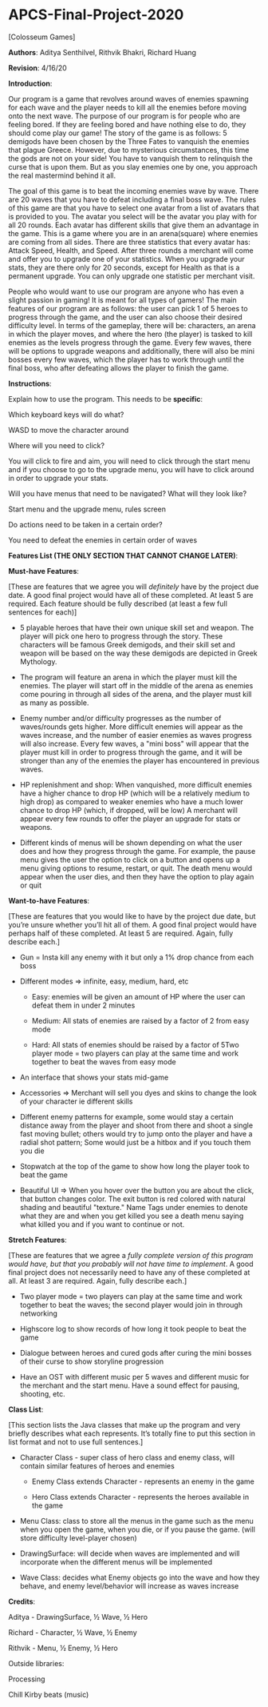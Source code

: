 # APCS-Final-Project-2020
[Colosseum Games]  

**Authors**: Aditya Senthilvel, Rithvik Bhakri, Richard Huang

**Revision**: 4/16/20

**Introduction**: 

Our program is a game that revolves around waves of enemies spawning for each wave and the player needs to kill all the enemies before moving onto the next wave. The purpose of our program is for people who are feeling bored. If they are feeling bored and have nothing else to do, they should come play our game! The story of the game is as follows: 5 demigods have been chosen by the Three Fates to vanquish the enemies that plague Greece. However, due to mysterious circumstances, this time the gods are not on your side! You have to vanquish them to relinquish the curse that is upon them. But as you slay enemies one by one, you approach the real mastermind behind it all.

The goal of this game is to beat the incoming enemies wave by wave. There are 20 waves that you have to defeat including a final boss wave. The rules of this game are that you have to select one avatar from a list of avatars that is provided to you. The avatar you select will be the avatar you play with for all 20 rounds. Each avatar has different skills that give them an advantage in the game. This is a game where you are in an arena(square) where enemies are coming from all sides. There are three statistics that every avatar has: Attack Speed, Health, and Speed. After three rounds a merchant will come and offer you to upgrade one of your statistics. When you upgrade your stats, they are there only for 20 seconds, except for Health as that is a permanent upgrade. You can only upgrade one statistic per merchant visit.

People who would want to use our program are anyone who has even a slight passion in gaming! It is meant for all types of gamers! The main features of our program are as follows: the user can pick 1 of 5 heroes to progress through the game, and the user can also choose their desired difficulty level. In terms of the gameplay, there will be: characters, an arena in which the player moves, and where the hero (the player) is tasked to kill enemies as the levels progress through the game. Every few waves, there will be options to upgrade weapons and additionally, there will also be mini bosses every few waves, which the player has to work through until the final boss, who after defeating allows the player to finish the game. 

**Instructions**:

Explain how to use the program. This needs to be **specific**: 

Which keyboard keys will do what? 

WASD to move the character around

Where will you need to click? 

You will click to fire and aim, you will need to click through the start menu and if you choose to go to the upgrade menu, you will have to click around in order to upgrade your stats.

Will you have menus that need to be navigated? What will they look like? 

Start menu and the upgrade menu, rules screen 

Do actions need to be taken in a certain order?

You need to defeat the enemies in certain order of waves

**Features List (THE ONLY SECTION THAT CANNOT CHANGE LATER)**:

**Must-have Features**:

[These are features that we agree you will *definitely* have by the project due date. A good final project would have all of these completed. At least 5 are required. Each feature should be fully described (at least a few full sentences for each)]

*  5 playable heroes that have their own unique skill set and weapon. The player will pick one hero to progress through the story. These characters will be famous Greek demigods, and their skill set and weapon will be based on the way these demigods are depicted in Greek Mythology.

* The program will feature an arena in which the player must kill the enemies. The player will start off in the middle of the arena as enemies come pouring in through all sides of the arena, and the player must kill as many as possible.

*  Enemy number and/or difficulty progresses as the number of waves/rounds gets higher. More difficult enemies will appear as the waves increase, and the number of easier enemies as waves progress will also increase. Every few waves, a "mini boss" will appear that the player must kill in order to progress through the game, and it will be stronger than any of the enemies the player has encountered in previous waves.

* HP replenishment and shop: When vanquished, more difficult enemies have a higher chance to drop HP (which will be a relatively medium to high drop) as compared to weaker enemies who have a much lower chance to drop HP (which, if dropped, will be low) A merchant will appear every few rounds to offer the player an upgrade for stats or weapons. 

* Different kinds of menus will be shown depending on what the user does and how they progress through the game. For example, the pause menu gives the user the option to click on a button and opens up a menu giving options to resume, restart, or quit. The death menu would appear when the user dies, and then they have the option to play again or quit

**Want-to-have Features**:

[These are features that you would like to have by the project due date, but you’re unsure whether you’ll hit all of them. A good final project would have perhaps half of these completed. At least 5 are required. Again, fully describe each.]

*  Gun = Insta kill any enemy with it but only a 1% drop chance from each boss

*   Different modes => infinite, easy, medium, hard, etc

    * Easy: enemies will be given an amount of HP where the user can defeat them in under 2 minutes

    * Medium: All stats of enemies are raised by a factor of 2 from easy mode

    * Hard: All stats of enemies should be raised by a factor of 5Two player mode = two players can play at the same time and work together to beat the waves from easy mode

*  An interface that shows your stats mid-game 

* Accessories => Merchant will sell you dyes and skins to change the look of your character ie different skills

* Different enemy patterns for example, some would stay a certain distance away from the player and shoot from there and shoot a single fast moving bullet; others would try to jump onto the player and have a radial shot pattern; Some would just be a hitbox and if you touch them you die

* Stopwatch at the top of the game to show how long the player took to beat the game

* Beautiful UI => When you hover over the button you are about the click, that button changes color. The exit button is red colored with natural shading and beautiful "texture." Name Tags under enemies to denote what they are and when you get killed you see a death menu saying what killed you and if you want to continue or not. 

**Stretch Features**:

[These are features that we agree a *fully complete version of this program would have, but that you probably will not have time to implement*. A good final project does not necessarily need to have any of these completed at all. At least 3 are required. Again, fully describe each.]

* Two player mode = two players can play at the same time and work together to beat the waves; the second player would join in through networking

* Highscore log to show records of how long it took people to beat the game

* Dialogue between heroes and cured gods after curing the mini bosses of their curse to show storyline progression 

* Have an OST with different music per 5 waves and different music for the merchant and the start menu. Have a sound effect for pausing, shooting, etc.

**Class List**:

[This section lists the Java classes that make up the program and very briefly describes what each represents. It’s totally fine to put this section in list format and not to use full sentences.]

* Character Class - super class of hero class and enemy class, will contain similar features of heroes and enemies

    * Enemy Class extends Character - represents an enemy in the game 

    * Hero Class extends Character  - represents the heroes available in the game

* Menu Class: class to store all the menus in the game such as the menu when you open the game, when you die, or if you pause the game. (will store difficulty level-player chosen)

* DrawingSurface: will decide when waves are implemented and will incorporate when the different menus will be implemented

* Wave Class: decides what Enemy objects go into the wave and how they behave, and enemy level/behavior will increase as waves increase

**Credits**:

Aditya - DrawingSurface, ½ Wave, ½ Hero

Richard - Character, ½ Wave, ½ Enemy

Rithvik - Menu, ½ Enemy, ½ Hero

Outside libraries:

Processing

Chill Kirby beats (music)
